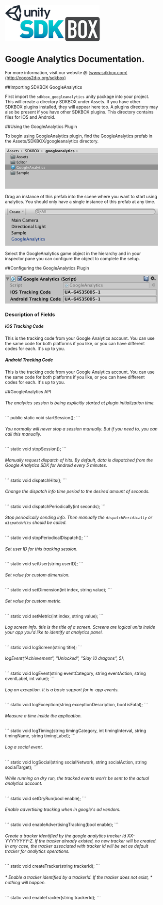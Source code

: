 ![](SDKBOX_logo.png)

<h1>Google Analytics Documentation.</h1>

For more information, visit our website @ [www.sdkbox.com](http://cocos2d-x.org/sdkbox)

##Importing SDKBOX GoogleAnalytics

First import the ```sdkbox_googleanalytics``` unity package into your project. This will create a directory SDKBOX under Assets. If you have other SDKBOX plugins installed, they will appear here too. A plugins directory may also be present if you have other SDKBOX plugins. This directory contains files for iOS and Android.


##Using the GoogleAnalytics Plugin

To begin using GoogleAnalytics plugin, find the GoogleAnalytics prefab in the Assets/SDKBOX/googleanalytics directory.

![](ga1.png)

Drag an instance of this prefab into the scene where you want to start using analytics. You should only have a single instance of this prefab at any time.

![](ga2.png)

Select the GoogleAnalytics game object in the hierarchy and in your inspector pane you can configure the object to complete the setup.


##Configuring the GoogleAnalytics Plugin

![](ga3.png)

<h3>Description of Fields</h3>

<h5>iOS Tracking Code</h5>
This is the tracking code from your Google Analytics account. You can use the same code for both platforms if you like, or you can have different codes for each. It's up to you.

<h5>Android Tracking Code</h5>
This is the tracking code from your Google Analytics account. You can use the same code for both platforms if you like, or you can have different codes for each. It's up to you.


##GoogleAnalytics API

<h6>
The analytics session is being explicitly started at plugin initialization time.
</h6>
```
public static void startSession();
```

<h6>
You normally will never stop a session manually. But if you need to, you can call this manually.
</h6>
```
static void stopSession();
```

<h6>
Manually request dispatch of hits. By default, data is dispatched from the Google Analytics SDK for Android every 5 minutes.
</h6>
```
static void dispatchHits();
```

<h6>
Change the dispatch info time period to the desired amount of seconds.
</h6>
```
static void dispatchPeriodically(int seconds);
```

<h6>
Stop periodically sending info. Then manually the <code>dispatchPeridically</code>
or <code>dispatchHits</code> should be called.
</h6>
```
static void stopPeriodicalDispatch();
```

<h6>
Set user ID for this tracking session.
</h6>
```
static void setUser(string userID);
```

<h6>
Set value for custom dimension.
</h6>
```
static void setDimension(int index, string value);
```

<h6>
Set value for custom metric.
</h6>
```
static void setMetric(int index, string value);
```

<h6>
Log screen info. title is the title of a screen. Screens are logical units
inside your app you'd like to identify at analytics panel.
</h6>
```
static void logScreen(string title);
```

<h6>
logEvent("Achievement", "Unlocked", "Slay 10 dragons", 5);
</h6>
```
static void logEvent(string eventCategory, string eventAction, string eventLabel, int value);
```

<h6>
Log an exception. It is a basic support for in-app events.
</h6>
```
static void logException(string exceptionDescription, bool isFatal);
```

<h6>
Measure a time inside the application.
</h6>
```
static void logTiming(string timingCategory, int timingInterval, string timingName, string timingLabel);
```

<h6>
Log a social event.
</h6>
```
static void logSocial(string socialNetwork, string socialAction, string socialTarget);
```

<h6>
While running on dry run, the tracked events won't be sent to the actual
analytics account.
</h6>
```
static void setDryRun(bool enable);
```

<h6>
Enable advertising tracking when in google's ad vendors.
</h6>
```
static void enableAdvertisingTracking(bool enable);
```

<h6>
Create a tracker identified by the google analytics tracker id XX-YYYYYYYY-Z.
If the tracker already existed, no new tracker will be created. In any case, the tracker associated with tracker id will be set as default tracker for  analytics operations.
</h6>
```
static void createTracker(string trackerId);
```

<h6>
 * Enable a tracker identified by a trackerId. If the tracker does not exist,
 * nothing will happen.
</h6>
```
static void enableTracker(string trackerId);
```
